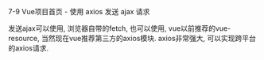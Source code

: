 7-9 Vue项目首页 - 使用 axios 发送 ajax 请求

发送ajax可以使用, 浏览器自带的fetch, 也可以使用, vue以前推荐的vue-resource,
当然现在vue推荐第三方的axios模块.
axios非常强大, 可以实现跨平台的axios请求.
